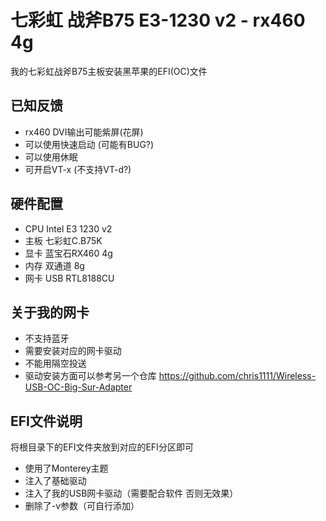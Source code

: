 # 七彩虹 战斧B75 E3-1230 v2 - rx460 4g
我的七彩虹战斧B75主板安装黑苹果的EFI(OC)文件

## 已知反馈
- rx460 DVI输出可能紫屏(花屏)
- 可以使用快速启动 (可能有BUG?)
- 可以使用休眠
- 可开启VT-x (不支持VT-d?)

## 硬件配置
- CPU	Intel E3 1230 v2
- 主板	七彩虹C.B75K
- 显卡	蓝宝石RX460 4g
- 内存	双通道 8g
- 网卡	USB RTL8188CU

## 关于我的网卡 
- 不支持蓝牙
- 需要安装对应的网卡驱动
- 不能用隔空投送
- 驱动安装方面可以参考另一个仓库 
 https://github.com/chris1111/Wireless-USB-OC-Big-Sur-Adapter

## EFI文件说明
将根目录下的EFI文件夹放到对应的EFI分区即可
- 使用了Monterey主题
- 注入了基础驱动
- 注入了我的USB网卡驱动（需要配合软件 否则无效果）
- 删除了-v参数（可自行添加）
